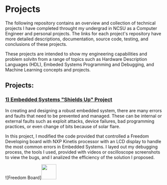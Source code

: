# **Projects**

The following repository contains an overview and collection of technical projects I have completed throught my undergrad in NCSU as a Computer Engineer and personal projects. The links for each project's repository have more detailed descriptions, documentation, source code, testing, and conclusions of these projects.



These projects are intended to show my engineering capabilities and problem solvitn from a range of topics such as Hardware Description Languages (HDL), Embeded Systems Programming and Debugging, and Machine Learning concepts and projects.

## **Projects:**

### **[1) Embedded Systems "Shields Up" Project](https://github.com/YuviniVelasquez/embedded_systems_shields_up.git)**

In creating and designing a robust embedded system, there are many errors and faults that need to be prevented and managed. These can be internal or external faults such as exploit attacks, device failures, bad programming practices, or even change of bits because of solar flare.

In this project, I modified the code provided that controlled a Freedom Developing board with NXP Kinetis processor with an LCD display to handle the most common errors in Embedded Systems. I layed out my debugging process, the tools I used, provided with videos or oscilloscope screenshots to view the bugs, and I analized the efficiency of the solution I proposed.


![Freedom Board]<img src="https://github.com/YuviniVelasquez/resume_projects/images/freedom_developmen_board.jpg" width="48">

